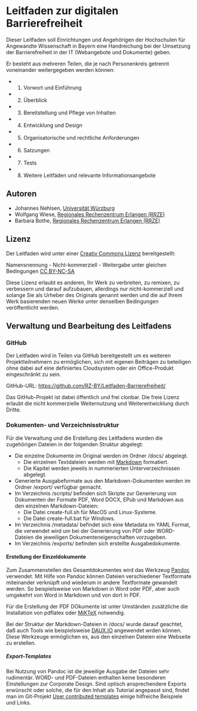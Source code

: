 # Leitfaden zur digitalen Barrierefreiheit

Dieser Leitfaden soll Einrichtungen und Angehörigen der Hochschulen für Angewandte Wissenschaft in Bayern eine Handreichung bei der Umsetzung der Barrierefreiheit in der IT (Webangebote und Dokumente) geben.

Er besteht aus mehreren Teilen, die je nach Personenkreis getrennt voneinander weitergegeben werden können:

- 1. Vorwort und Einführung
- 2. Überblick
- 3. Bereitstellung und Pflege von Inhalten
- 4. Entwicklung und Design
- 5. Organisatorische und rechtliche Anforderungen
- 6. Satzungen
- 7. Tests
- 8. Weitere Leitfäden und relevante Informationsangebote


## Autoren

- Johannes Nehlsen, [Universität Würzburg](https://www.uni-wuerzburg.de/)
- Wolfgang Wiese, [Regionales Rechenzentrum Erlangen (RRZE)](https://www.rrze.fau.de)
- Barbara Bothe, [Regionales Rechenzentrum Erlangen (RRZE)](https://www.rrze.fau.de)

## Lizenz

Der Leitfaden wird unter einer [Creativ Commons Lizenz](https://creativecommons.org/licenses/?lang=de) bereitgestellt: 

Namensnennung - Nicht-kommerziell - Weitergabe unter gleichen Bedingungen 
[CC BY-NC-SA](https://creativecommons.org/licenses/by-nc/4.0/)

Diese Lizenz erlaubt es anderen, Ihr Werk zu verbreiten, zu remixen, zu verbessern und darauf aufzubauen, allerdings nur nicht-kommerziell und solange Sie als Urheber des Originals genannt werden und die auf Ihrem Werk basierenden neuen Werke unter denselben Bedingungen veröffentlicht werden.



## Verwaltung und Bearbeitung des Leitfadens

### GitHub

Der Leitfaden wird in Teilen via GitHub bereitgestellt um es weiteren Projektteilnehmern zu ermöglichen, sich mit eigenen Beiträgen zu beteiligen ohne dabei auf eine definiertes Cloudsystem oder ein Office-Produkt eingeschränkt zu sein.

GitHub-URL: <https://github.com/RZ-BY/Leitfaden-Barrierefreiheit/>

Das GitHub-Projekt ist dabei öffentlich und frei clonbar. Die freie Lizenz erlaubt die nicht kommerzielle Weiternutzung und Weiterentwicklung durch Dritte. 


### Dokumenten- und Verzeichnisstruktur

Für die Verwaltung und die Erstellung des Leitfadens wurden die zugehörigen Dateien in der folgenden Struktur abgelegt:

* Die einzelne Dokumente im Original werden im Ordner /docs/  abgelegt.
    * Die einzelnen Textdateien werden mit [Markdown](https://guides.github.com/features/mastering-markdown/) formatiert.
    * Die Kapitel werden jeweils in nummerierten Unterverzeichnissen abgelegt.
* Generierte Ausgabeformate aus den Markdown-Dokumenten werden im Ordner /export/  verfügbar gemacht.
* Im Verzeichnis /scripts/ befinden sich Skripte zur Generierung von Dokumenten der Formate PDF, Word DOCX, EPub und Markdown aus den einzelnen Markdown-Dateien:
     * Die Datei create-full.sh  für MacOS und Linux-Systeme. 
     * Die Datei create-full.bat für Windows. 
* Im Verzeichnis /metadata/  befindet sich eine Metadata im YAML Format, die verwendet wird um bei der Generierung von PDF oder WORD-Dateien die jeweiligen Dokumenteneigenschaften vorzugeben. 
* Im Verzeichnis /exports/ befinden sich erstellte Ausgabedokumente.

#### Erstellung der Einzeldokumente 

Zum Zusammenstellen des Gesamtdokumentes wird das Werkzeug [Pandoc](https://pandoc.org/) verwendet. Mit Hilfe von Pandoc können Dateien verschiedener Textformate miteinander verknüpft und wiederum in andere Textformate gewandelt werden. So beispielsweise von Markdown in Word oder PDF, aber auch umgekehrt von Word in Markdown und von dort in PDF.  

Für die Erstellung der PDF DOkumente ist unter Umständen zusätzliche die Installation von pdflatex oder [MiKTeX](https://miktex.org/) notwendig.

Bei der Struktur der Markdown-Dateien in /docs/  wurde darauf geachtet, daß auch Tools wie beispielsweise [DAUX.IO](https://dauxio.github.io/) angewendet wrden können. Diese Werkzeuge ermöglichen es, aus den einzelnen Dateien eine Webseite zu erstellen. 


##### Export-Templates

Bei Nutzung von Pandoc ist die jeweilige Ausgabe der Dateien sehr rudimentär. WORD- und PDF-Dateien enthalten keine besonderen Einstellungen zur Corporate Design. 
Sind optisch ansprechendere Exports erwünscht oder solche, die für den Inhalt als Tutorial angepasst sind, findet man im Git-Projekt [User contributed templates](https://github.com/jgm/pandoc/wiki/User-contributed-templates) einige hilfreiche Beispiele und Links.



